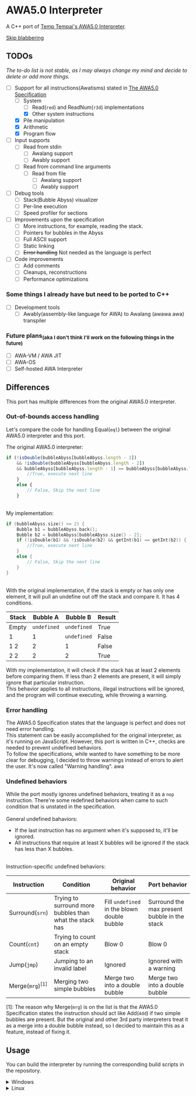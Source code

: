 # AWA5.0 Interpreter
A C++ port of [Temp Tempai's AWA5.0 Interpreter](https://github.com/TempTempai/AWA5.0).

[Skip blabbering](#Usage)

## TODOs
*The to-do list is not stable, as I may always change my mind and decide to delete or add more things.*

- [ ] Support for all instructions(Awatisms) stated in [The AWA5.0 Specification](https://github.com/TempTempai/AWA5.0/blob/main/Documentation/AWA5.0%20Specification.pdf)
    - [ ] System
        - [ ] Read(`red`) and ReadNum(`r3d`) implementations
        - [x] Other system instructions
    - [x] Pile manipulation
    - [x] Arithmetic
    - [x] Program flow

- [ ] Input supports
    - [ ] Read from stdin
        - [ ] Awalang support
        - [ ] Awably support
    - [ ] Read from command line arguments
        - [ ] Read from file
            - [ ] Awalang support
            - [ ] Awably support

- [ ] Debug tools
    - [ ] Stack(Bubble Abyss) visualizer
    - [ ] Per-line execution
    - [ ] Speed profiler for sections

- [ ] Improvements upon the specification
    - [ ] More instructions, for example, reading the stack.
    - [ ] Pointers for bubbles in the Abyss
    - [ ] Full ASCII support
    - [ ] Static linking
    - [ ] ~~Error handling~~ Not needed as the language is perfect

- [ ] Code improvements
    - [ ] Add comments
    - [ ] Cleanups, reconstructions
    - [ ] Performance optimizations

### Some things I already have but need to be ported to C++
- [ ] Development tools
    - [ ] Awably(assembly-like language for AWA) to Awalang (awawa awa) transpiler

### Future plans<sub>(aka I don't think I'll work on the following things in the future)</sub>
- [ ] AWA-VM / AWA JIT
- [ ] AWA-OS
- [ ] Self-hosted AWA Interpreter

## Differences
This port has multiple differences from the original AWA5.0 interpreter.

### Out-of-bounds access handling
Let's compare the code for handling Equal(`eql`) between the original AWA5.0 interpreter and this port.

The original AWA5.0 interpreter:
```js
if (!isDouble(bubbleAbyss[bubbleAbyss.length - 1])
    && !isDouble(bubbleAbyss[bubbleAbyss.length - 2])
    && bubbleAbyss[bubbleAbyss.length - 1] == bubbleAbyss[bubbleAbyss.length - 2]) {
        //True, execute next line
    }
    else {
        // False, Skip the next line
    }
```
\
My implementation:
```cpp
if (bubbleAbyss.size() >= 2) {
    Bubble b1 = bubbleAbyss.back();
    Bubble b2 = bubbleAbyss[bubbleAbyss.size() - 2];
    if (!isDouble(b1) && !isDouble(b2) && getInt(b1) == getInt(b2)) {
        //True, execute next line
    }
    else {
        // False, Skip the next line
    }
}
```
\
With the original implementation, if the stack is empty or has only one element, it will pull an undefine out off the stack and compare it. It has 4 conditions.

| Stack  | Bubble A    | Bubble B    | Result |
|--------|-------------|-------------|--------|
| Empty  | `undefined` | `undefined` | True   |
| 1      | 1           | `undefined` | False  |
| 1 2    | 2           | 1           | False  |
| 2 2    | 2           | 2           | True   |

With my implementation, it will check if the stack has at least 2 elements before comparing them. If less than 2 elements are present, it will simply ignore that particular instruction. \
This behavior applies to all instructions, illegal instructions will be ignored, and the program will continue executing, while throwing a warning.

### Error handling
The AWA5.0 Specification states that the language is perfect and does not need error handling. \
This statement can be easily accomplished for the original interpreter, as it's running on JavaScript. However, this port is written in C++, checks are needed to prevent undefined behaviors. \
To follow the specifications, while wanted to have something to be more clear for debugging, I decided to throw warnings instead of errors to alert the user. It's now called "Warning handling". awa

### Undefined behaviors
While the port mostly ignores undefined behaviors, treating it as a `nop` instruction. There're some redefined behaviors when came to such condition that is unstated in the specification. \
\
General undefined bahaviors:
- If the last instruction has no argument when it's supposed to, it'll be ignored.
- All instructions that require at least X bubbles will be ignored if the stack has less than X bubbles.

\
Instruction-specific undefined behaviors:

| Instruction                | Condition                                               | Original behavior                           | Port behavior                                |
|----------------------------|---------------------------------------------------------|---------------------------------------------|----------------------------------------------|
| Surround(`srn`)            | Trying to surround more bubbles than what the stack has | Fill `undefined` in the blown double bubble | Surround the max present bubble in the stack |
| Count(`cnt`)               | Trying to count on an empty stack                       | Blow 0                                      | Blow 0                                       |
| Jump(`jmp`)                | Jumping to an invalid label                             | Ignored                                     | Ignored with a warning                       |
| Merge(`mrg`)<sup>[1]</sup> | Merging two simple bubbles                              | Merge two into a double bubble              | Merge two into a double bubble               |

[1]: The reason why Merge(`mrg`) is on the list is that the AWA5.0 Specification states the instruction should act like Add(`4dd`) if two simple bubbles are present. But the original and other 3rd party interpreters treat it as a merge into a double bubble instead, so I decided to maintain this as a feature, instead of fixing it.

## Usage
You can build the interpreter by running the corresponding build scripts in the repository.
<details>
<summary>Windows</summary>

```bash
git clone https://github.com/anfogy/AWA5.0-Interpreter.git
cd AWA5.0-Interpreter
./build.bat
```
This would require the [Visual C++ Build Tool](https://aka.ms/vs/17/release/vs_BuildTools.exe) to be installed. \
`git` is not essential, you can download the repository as a ZIP file and extract it. \
\
Once built, you can run the interpreter with the following command:
```bash
cd build
./awa.exe
```
A help message should pop up, after that you're good to go!
</details>

<details>
<summary>Linux</summary>

```bash
git clone https://github.com/anfogy/AWA5.0-Interpreter.git
cd AWA5.0-Interpreter
make
```
This would require `g++` and `make` to be installed, if you don't have them, you can install `build-essential` using your package manager. \
`git` is not essential, you can download the repository as a ZIP file and extract it. \
\
Once built, you can run the interpreter with the following command:
```bash
./awa
```
A help message should pop up, after that you're good to go!
</details>